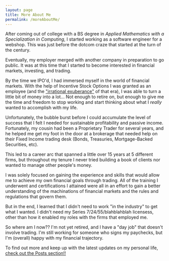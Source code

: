 ```yaml
---
layout: page
title: More About Me
permalink: /moreAboutMe/
---
```

After coming out of college with a BS degree in *Applied Mathematics with a Specialization in Computing*, I started working as a software engineer for a webshop. This was just before the dotcom craze that started at the turn of the century.  

Eventually, my employer merged with another company in preparation to go public. It was at this time that I started to become interested in financial markets, investing, and trading.  

By the time we IPO'd, I had immersed myself in the world of financial markets. With the help of Incentive Stock Options I was granted as an employee (and the ["irrational exuberance"](https://en.wikipedia.org/wiki/Irrational_exuberance) of that era), I was able to turn a little bit of money into a lot...  Not enough to retire on, but enough to give me the time and freedom to stop working and start thinking about what I *really* wanted to accomplish with my life.  

Unfortunately, the bubble burst before I could accumulate the level of success that I felt I needed for sustainable profitability and passive income. Fortunately, my cousin had been a Proprietary Trader for several years, and he helped me get my foot in the door at a brokerage that needed help on their Fixed Income trading desk (Bonds, Treasuries, Mortgage-Backed Securities, etc).  

This led to a career arc that spanned a little over 15 years at 5 different firms, but throughout my tenure I never tried building a book of clients nor wanted to manage other people's money.  

I was solely focused on gaining the experience and skills that would allow me to achieve my own financial goals through trading. All of the training I underwent and certifications I attained were all in an effort to gain a better understanding of the machinations of financial markets and the rules and regulations that govern them.  

But in the end, I learned that I didn't need to work "in the industry" to get what I wanted.  I didn't need my Series 7/24/55/blahblahblah licensess, other than how it enabled my roles with the firms that employed me.  

So where am I now?? I'm not yet retired, and I have a "day job" that doesn't involve trading.  I'm still working for someone who signs my paychecks, but I'm (overall) happy with my financial trajectory.

To find out more and keep up with the latest updates on my personal life, [check out the Posts section!!](/_posts/)
